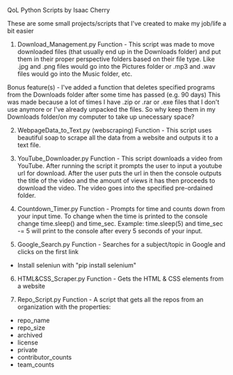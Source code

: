 QoL Python Scripts by Isaac Cherry

These are some small projects/scripts that I've created to make my job/life a bit easier

1. Download_Management.py
Function - This script was made to move downloaded files (that usually end up in the Downloads folder) and put them in their proper perspective folders based on their file type. Like .jpg and .png files would go into the Pictures folder or .mp3 and .wav files would go into the Music folder, etc. 

Bonus feature(s) - I've added a function that deletes specified programs from the Downloads folder after some time has passed (e.g. 90 days) This was made because a lot of times I have .zip or .rar or .exe files that I don't use anymore or I've already unpacked the files. So why keep them in my Downloads folder/on my computer to take up unecessary space?

2. WebpageData_to_Text.py (webscraping)
Function - This script uses beautiful soap to scrape all the data from a website and outputs it to a text file.

3. YouTube_Downloader.py
Function - This script downloads a video from YouTube. After running the script it prompts the user to input a youtube url for download. After the user puts the url in then the console outputs the title of the video and the amount of views it has then proceeds to download the video. The video goes into the specified pre-ordained folder.

4. Countdown_Timer.py
Function - Prompts for time and counts down from your input time. To change when the time is printed to the console change time.sleep() and time_sec. Example: time.sleep(5) and time_sec -= 5 will print to the console after every 5 seconds of your input.

5. Google_Search.py
Function - Searches for a subject/topic in Google and clicks on the first link
- Install seleniun with "pip install selenium"

6. HTML&CSS_Scraper.py
Function - Gets the HTML & CSS elements from a website

7. Repo_Script.py
Function - A script that gets all the repos from an organization with the properties: 
- repo_name 
- repo_size 
- archived 
- license 
- private 
- contributor_counts 
- team_counts